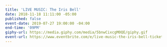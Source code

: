 ```yaml
---
title: 'LIVE MUSIC: The Iris Bell'
date: 2018-11-18 11:11:00 -05:00
published: false
event-date: 2019-07-27 19:00:00 -04:00
end-time: '09PM'
giphy-url: https://media.giphy.com/media/5bnwCixcgM0QE/giphy.gif
event-url: https://www.eventbrite.com/e/live-music-the-iris-bell-tickets-62613149616
---
```


